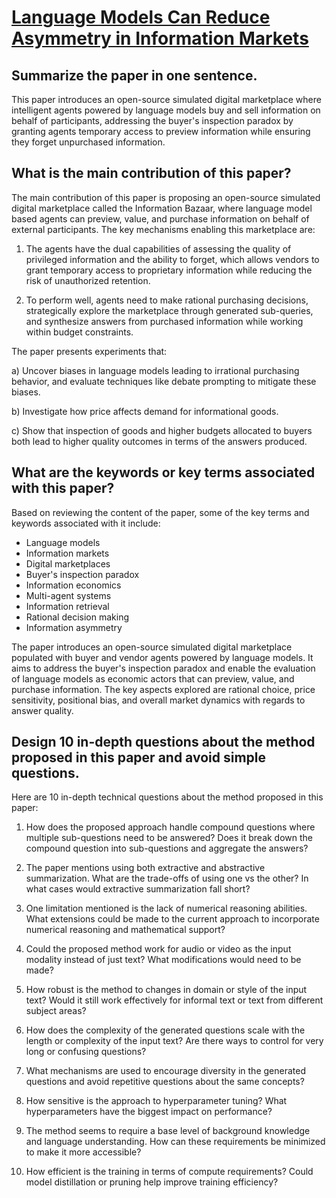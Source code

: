 # [Language Models Can Reduce Asymmetry in Information Markets](https://arxiv.org/abs/2403.14443)

## Summarize the paper in one sentence.

 <answer>This paper introduces an open-source simulated digital marketplace where intelligent agents powered by language models buy and sell information on behalf of participants, addressing the buyer's inspection paradox by granting agents temporary access to preview information while ensuring they forget unpurchased information.</answer>


## What is the main contribution of this paper?

 <answer>
The main contribution of this paper is proposing an open-source simulated digital marketplace called the Information Bazaar, where language model based agents can preview, value, and purchase information on behalf of external participants. The key mechanisms enabling this marketplace are:

1) The agents have the dual capabilities of assessing the quality of privileged information and the ability to forget, which allows vendors to grant temporary access to proprietary information while reducing the risk of unauthorized retention. 

2) To perform well, agents need to make rational purchasing decisions, strategically explore the marketplace through generated sub-queries, and synthesize answers from purchased information while working within budget constraints.

The paper presents experiments that:

a) Uncover biases in language models leading to irrational purchasing behavior, and evaluate techniques like debate prompting to mitigate these biases.

b) Investigate how price affects demand for informational goods.

c) Show that inspection of goods and higher budgets allocated to buyers both lead to higher quality outcomes in terms of the answers produced.
</answer>


## What are the keywords or key terms associated with this paper?

 <answer>
Based on reviewing the content of the paper, some of the key terms and keywords associated with it include:

- Language models
- Information markets
- Digital marketplaces
- Buyer's inspection paradox
- Information economics
- Multi-agent systems
- Information retrieval
- Rational decision making
- Information asymmetry

The paper introduces an open-source simulated digital marketplace populated with buyer and vendor agents powered by language models. It aims to address the buyer's inspection paradox and enable the evaluation of language models as economic actors that can preview, value, and purchase information. The key aspects explored are rational choice, price sensitivity, positional bias, and overall market dynamics with regards to answer quality.
</answer>


## Design 10 in-depth questions about the method proposed in this paper and avoid simple questions.

 Here are 10 in-depth technical questions about the method proposed in this paper:

1. How does the proposed approach handle compound questions where multiple sub-questions need to be answered? Does it break down the compound question into sub-questions and aggregate the answers?

2. The paper mentions using both extractive and abstractive summarization. What are the trade-offs of using one vs the other? In what cases would extractive summarization fall short?

3. One limitation mentioned is the lack of numerical reasoning abilities. What extensions could be made to the current approach to incorporate numerical reasoning and mathematical support?

4. Could the proposed method work for audio or video as the input modality instead of just text? What modifications would need to be made?  

5. How robust is the method to changes in domain or style of the input text? Would it still work effectively for informal text or text from different subject areas?

6. How does the complexity of the generated questions scale with the length or complexity of the input text? Are there ways to control for very long or confusing questions?

7. What mechanisms are used to encourage diversity in the generated questions and avoid repetitive questions about the same concepts?

8. How sensitive is the approach to hyperparameter tuning? What hyperparameters have the biggest impact on performance?  

9. The method seems to require a base level of background knowledge and language understanding. How can these requirements be minimized to make it more accessible?

10. How efficient is the training in terms of compute requirements? Could model distillation or pruning help improve training efficiency?
